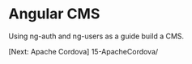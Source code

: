 # Angular CMS

Using ng-auth and ng-users as a guide build a CMS.

[Next: Apache Cordova] 15-ApacheCordova/
